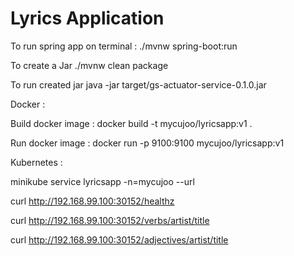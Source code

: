 # Lyrics Application

To run spring app on terminal :
./mvnw spring-boot:run

To create a Jar 
./mvnw clean package


To run created jar 
java -jar target/gs-actuator-service-0.1.0.jar

Docker :

Build docker image :
docker build -t mycujoo/lyricsapp:v1 .

Run docker image :
docker run -p 9100:9100  mycujoo/lyricsapp:v1

Kubernetes : 

minikube service lyricsapp -n=mycujoo --url 

curl http://192.168.99.100:30152/healthz

curl http://192.168.99.100:30152/verbs/artist/title

curl http://192.168.99.100:30152/adjectives/artist/title
